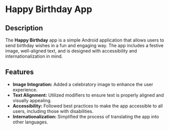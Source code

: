 # Happy Birthday App

## Description
The **Happy Birthday** app is a simple Android application that allows users to send birthday wishes in a fun and engaging way. The app includes a festive image, well-aligned text, and is designed with accessibility and internationalization in mind.

## Features
- **Image Integration:** Added a celebratory image to enhance the user experience.
- **Text Alignment:** Utilized modifiers to ensure text is properly aligned and visually appealing.
- **Accessibility:** Followed best practices to make the app accessible to all users, including those with disabilities.
- **Internationalization:** Simplified the process of translating the app into other languages.
